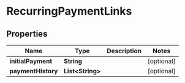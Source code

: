 

# RecurringPaymentLinks


## Properties

| Name | Type | Description | Notes |
|------------ | ------------- | ------------- | -------------|
|**initialPayment** | **String** |  |  [optional] |
|**paymentHistory** | **List&lt;String&gt;** |  |  [optional] |



